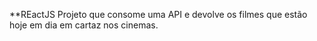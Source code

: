 **REactJS 
Projeto que consome uma API e devolve os filmes que estão hoje em dia em cartaz nos cinemas.
